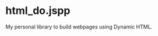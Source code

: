 
html\_do.jspp
=================================

My personal library to build webpages using
Dynamic HTML.
